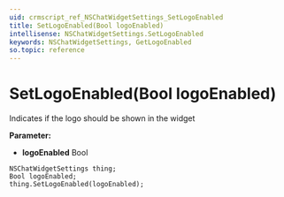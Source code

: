 ```yaml
---
uid: crmscript_ref_NSChatWidgetSettings_SetLogoEnabled
title: SetLogoEnabled(Bool logoEnabled)
intellisense: NSChatWidgetSettings.SetLogoEnabled
keywords: NSChatWidgetSettings, GetLogoEnabled
so.topic: reference
---
```


# SetLogoEnabled(Bool logoEnabled)

Indicates if the logo should be shown in the widget

**Parameter:** 
* **logoEnabled** Bool

```crmscript
NSChatWidgetSettings thing;
Bool logoEnabled;
thing.SetLogoEnabled(logoEnabled);
```

